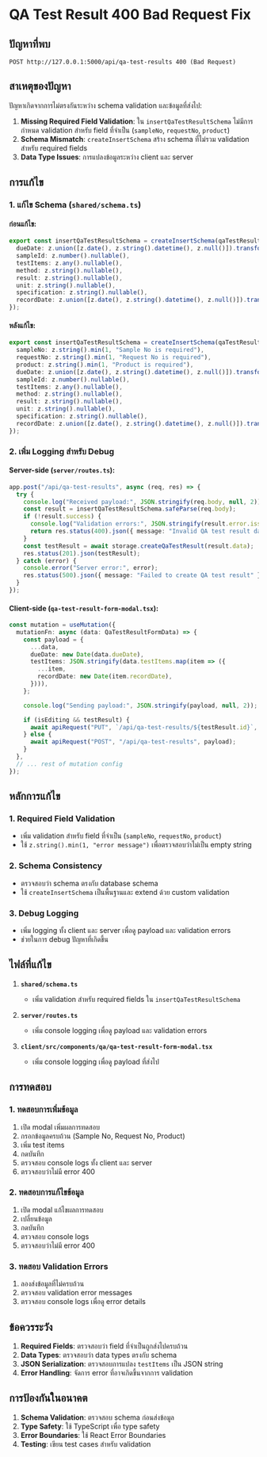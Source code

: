 # QA Test Result 400 Bad Request Fix

## ปัญหาที่พบ

```
POST http://127.0.0.1:5000/api/qa-test-results 400 (Bad Request)
```

## สาเหตุของปัญหา

ปัญหาเกิดจากการไม่ตรงกันระหว่าง schema validation และข้อมูลที่ส่งไป:

1. **Missing Required Field Validation**: ใน `insertQaTestResultSchema` ไม่มีการกำหนด validation สำหรับ field ที่จำเป็น (`sampleNo`, `requestNo`, `product`)
2. **Schema Mismatch**: `createInsertSchema` สร้าง schema ที่ไม่รวม validation สำหรับ required fields
3. **Data Type Issues**: การแปลงข้อมูลระหว่าง client และ server

## การแก้ไข

### 1. แก้ไข Schema (`shared/schema.ts`)

#### ก่อนแก้ไข:
```typescript
export const insertQaTestResultSchema = createInsertSchema(qaTestResults).omit({ id: true }).extend({
  dueDate: z.union([z.date(), z.string().datetime(), z.null()]).transform(val => val ? new Date(val) : null),
  sampleId: z.number().nullable(),
  testItems: z.any().nullable(),
  method: z.string().nullable(),
  result: z.string().nullable(),
  unit: z.string().nullable(),
  specification: z.string().nullable(),
  recordDate: z.union([z.date(), z.string().datetime(), z.null()]).transform(val => val ? new Date(val) : null),
});
```

#### หลังแก้ไข:
```typescript
export const insertQaTestResultSchema = createInsertSchema(qaTestResults).omit({ id: true }).extend({
  sampleNo: z.string().min(1, "Sample No is required"),
  requestNo: z.string().min(1, "Request No is required"),
  product: z.string().min(1, "Product is required"),
  dueDate: z.union([z.date(), z.string().datetime(), z.null()]).transform(val => val ? new Date(val) : null),
  sampleId: z.number().nullable(),
  testItems: z.any().nullable(),
  method: z.string().nullable(),
  result: z.string().nullable(),
  unit: z.string().nullable(),
  specification: z.string().nullable(),
  recordDate: z.union([z.date(), z.string().datetime(), z.null()]).transform(val => val ? new Date(val) : null),
});
```

### 2. เพิ่ม Logging สำหรับ Debug

#### Server-side (`server/routes.ts`):
```typescript
app.post("/api/qa-test-results", async (req, res) => {
  try {
    console.log("Received payload:", JSON.stringify(req.body, null, 2));
    const result = insertQaTestResultSchema.safeParse(req.body);
    if (!result.success) {
      console.log("Validation errors:", JSON.stringify(result.error.issues, null, 2));
      return res.status(400).json({ message: "Invalid QA test result data", errors: result.error.issues });
    }
    const testResult = await storage.createQaTestResult(result.data);
    res.status(201).json(testResult);
  } catch (error) {
    console.error("Server error:", error);
    res.status(500).json({ message: "Failed to create QA test result" });
  }
});
```

#### Client-side (`qa-test-result-form-modal.tsx`):
```typescript
const mutation = useMutation({
  mutationFn: async (data: QaTestResultFormData) => {
    const payload = {
      ...data,
      dueDate: new Date(data.dueDate),
      testItems: JSON.stringify(data.testItems.map(item => ({
        ...item,
        recordDate: new Date(item.recordDate),
      }))),
    };

    console.log("Sending payload:", JSON.stringify(payload, null, 2));

    if (isEditing && testResult) {
      await apiRequest("PUT", `/api/qa-test-results/${testResult.id}`, payload);
    } else {
      await apiRequest("POST", "/api/qa-test-results", payload);
    }
  },
  // ... rest of mutation config
});
```

## หลักการแก้ไข

### 1. Required Field Validation
- เพิ่ม validation สำหรับ field ที่จำเป็น (`sampleNo`, `requestNo`, `product`)
- ใช้ `z.string().min(1, "error message")` เพื่อตรวจสอบว่าไม่เป็น empty string

### 2. Schema Consistency
- ตรวจสอบว่า schema ตรงกับ database schema
- ใช้ `createInsertSchema` เป็นพื้นฐานและ extend ด้วย custom validation

### 3. Debug Logging
- เพิ่ม logging ทั้ง client และ server เพื่อดู payload และ validation errors
- ช่วยในการ debug ปัญหาที่เกิดขึ้น

## ไฟล์ที่แก้ไข

1. **`shared/schema.ts`**
   - เพิ่ม validation สำหรับ required fields ใน `insertQaTestResultSchema`

2. **`server/routes.ts`**
   - เพิ่ม console logging เพื่อดู payload และ validation errors

3. **`client/src/components/qa/qa-test-result-form-modal.tsx`**
   - เพิ่ม console logging เพื่อดู payload ที่ส่งไป

## การทดสอบ

### 1. ทดสอบการเพิ่มข้อมูล
1. เปิด modal เพิ่มผลการทดสอบ
2. กรอกข้อมูลครบถ้วน (Sample No, Request No, Product)
3. เพิ่ม test items
4. กดบันทึก
5. ตรวจสอบ console logs ทั้ง client และ server
6. ตรวจสอบว่าไม่มี error 400

### 2. ทดสอบการแก้ไขข้อมูล
1. เปิด modal แก้ไขผลการทดสอบ
2. เปลี่ยนข้อมูล
3. กดบันทึก
4. ตรวจสอบ console logs
5. ตรวจสอบว่าไม่มี error 400

### 3. ทดสอบ Validation Errors
1. ลองส่งข้อมูลที่ไม่ครบถ้วน
2. ตรวจสอบ validation error messages
3. ตรวจสอบ console logs เพื่อดู error details

## ข้อควรระวัง

1. **Required Fields**: ตรวจสอบว่า field ที่จำเป็นถูกส่งไปครบถ้วน
2. **Data Types**: ตรวจสอบว่า data types ตรงกับ schema
3. **JSON Serialization**: ตรวจสอบการแปลง `testItems` เป็น JSON string
4. **Error Handling**: จัดการ error ที่อาจเกิดขึ้นจากการ validation

## การป้องกันในอนาคต

1. **Schema Validation**: ตรวจสอบ schema ก่อนส่งข้อมูล
2. **Type Safety**: ใช้ TypeScript เพื่อ type safety
3. **Error Boundaries**: ใช้ React Error Boundaries
4. **Testing**: เขียน test cases สำหรับ validation 